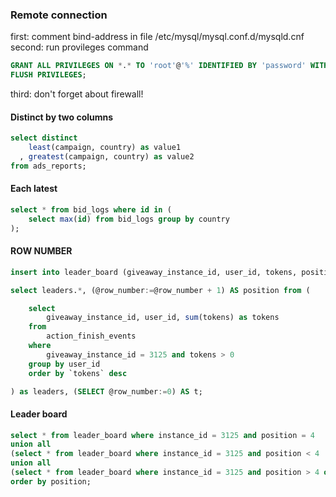 ### Remote connection

first: comment bind-address in file /etc/mysql/mysql.conf.d/mysqld.cnf
<br>
second: run provileges command 

```sql
GRANT ALL PRIVILEGES ON *.* TO 'root'@'%' IDENTIFIED BY 'password' WITH GRANT OPTION;
FLUSH PRIVILEGES;
```
third: don't forget about firewall!



#### Distinct by two columns
```sql
select distinct
    least(campaign, country) as value1
  , greatest(campaign, country) as value2
from ads_reports;
```

#### Each latest
```sql
select * from bid_logs where id in (
	select max(id) from bid_logs group by country 
);
```


#### ROW NUMBER
```sql
insert into leader_board (giveaway_instance_id, user_id, tokens, position)

select leaders.*, (@row_number:=@row_number + 1) AS position from (

	select
		giveaway_instance_id, user_id, sum(tokens) as tokens
	from
		action_finish_events
	where
		giveaway_instance_id = 3125 and tokens > 0
	group by user_id
	order by `tokens` desc

) as leaders, (SELECT @row_number:=0) AS t;
```


#### Leader board
```sql
select * from leader_board where instance_id = 3125 and position = 4  
union all  
(select * from leader_board where instance_id = 3125 and position < 4  order by position desc limit 1)
union all  
(select * from leader_board where instance_id = 3125 and position > 4 order by position asc limit 1)
order by position;
```
